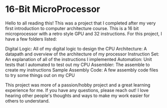 # 16-Bit MicroProcessor

Hello to all reading this! This was a project that I completed after my very first introduction to computer architecture course. This is a 16 bit microprocessor with a retro style GPU and 32 instructions. For this project, I have a few folders listed:

  Digital Logic: All of my digital logic to design the CPU
  Architecture: A datapath and overview of the architecture of my processor
  Instruction Set: An explanation of all of the instructions I implemented
  Automation: Unit tests that I automated to test out my CPU
  Assembler: The assemble to create my instructions
  Sample Assembly Code: A few assembly code files to try some things out on my CPU


This project was more of a passion/hobby project and a great learning experience for me. If you have any questions, please reach out! I love hearing other people's thoughts and ways to make my work easier for others to understand. 
  
